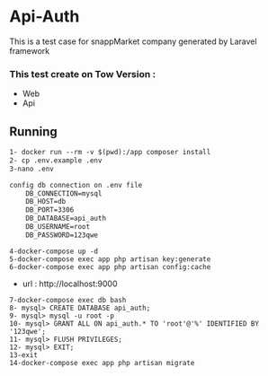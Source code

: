 # Api-Auth
This is a test case for snappMarket company generated by Laravel framework 

### This test create on Tow Version :
* Web
* Api

## Running

```html
1- docker run --rm -v $(pwd):/app composer install
2- cp .env.example .env
3-nano .env
```
```html
config db connection on .env file
    DB_CONNECTION=mysql
    DB_HOST=db
    DB_PORT=3306
    DB_DATABASE=api_auth
    DB_USERNAME=root
    DB_PASSWORD=123qwe
```
```
4-docker-compose up -d
5-docker-compose exec app php artisan key:generate
6-docker-compose exec app php artisan config:cache
```
* url : http://localhost:9000

```
7-docker-compose exec db bash
8- mysql> CREATE DATABASE api_auth;
9- mysql> mysql -u root -p
10- mysql> GRANT ALL ON api_auth.* TO 'root'@'%' IDENTIFIED BY '123qwe';
11- mysql> FLUSH PRIVILEGES;
12- mysql> EXIT;
13-exit
14-docker-compose exec app php artisan migrate


